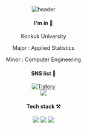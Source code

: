 <div align=center>
  
![header](https://capsule-render.vercel.app/api?type=wave&color=auto&height=200&section=header&text=Eunbin%20shin&fontSize=90)


<div align=center>
  
#### I'm in 🏫
Konkuk University  
 
  Major : Applied Statistics
  
  Minor : Computer Engineering

<div align=center>
  
#### SNS list 💌
  
[![Tistory](http://img.shields.io/badge/-Tech%20blog-black?style=flat-square&logo=Tistory&link=https://binnni.tistory.com/)](https://binnni.tistory.com/)   
  <a href="https://www.instagram.com/_binnni/"><img src="https://img.shields.io/badge/Instagram-E4405F?style=flat-square&logo=Blogger&logoColor=white"/></a>



<div align=center>
  
#### Tech stack ⚒
<img src="https://img.shields.io/badge/Python-3776AB?style=flat-square&logo=Python&logoColor=white"/>      <img src="https://img.shields.io/badge/R-276DC3?style=flat-square&logo=R&logoColor=white"/>      <img src="https://img.shields.io/badge/C-A8B9CC?style=flat-square&logo=C&logoColor=white"/>


